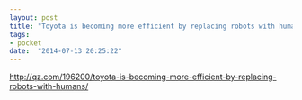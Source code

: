 ```yaml
---
layout: post
title: "Toyota is becoming more efficient by replacing robots with humans — Quartz"
tags:
- pocket
date:  "2014-07-13 20:25:22"
---
```


http://qz.com/196200/toyota-is-becoming-more-efficient-by-replacing-robots-with-humans/

